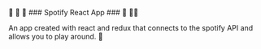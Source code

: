 :guitar: :guitar: :guitar: ### Spotify React App ### :guitar: :guitar::guitar:

An app created with react and redux that connects to the spotify API and allows you to play around. :tropical_drink:
